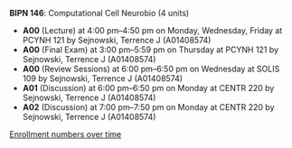 **BIPN 146**: Computational Cell Neurobio (4 units)

- **A00** (Lecture) at 4:00 pm–4:50 pm on Monday, Wednesday, Friday at PCYNH 121 by Sejnowski, Terrence J (A01408574)
- **A00** (Final Exam) at 3:00 pm–5:59 pm on Thursday at PCYNH 121 by Sejnowski, Terrence J (A01408574)
- **A00** (Review Sessions) at 6:00 pm–6:50 pm on Wednesday at SOLIS 109 by Sejnowski, Terrence J (A01408574)
- **A01** (Discussion) at 6:00 pm–6:50 pm on Monday at CENTR 220 by Sejnowski, Terrence J (A01408574)
- **A02** (Discussion) at 7:00 pm–7:50 pm on Monday at CENTR 220 by Sejnowski, Terrence J (A01408574)

[Enrollment numbers over time](./BIPN146.tsv)
